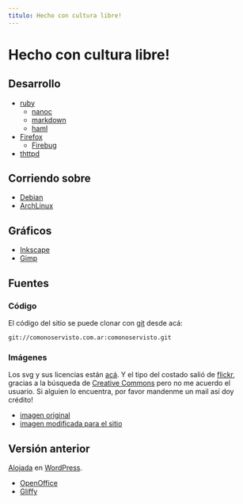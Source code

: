 ```yaml
---
titulo: Hecho con cultura libre!
---
```


Hecho con cultura libre!
============

Desarrollo
----------

* [ruby]
  * [nanoc]
  * [markdown]
  * [haml]
* [Firefox]
  * [Firebug]
* [thttpd]

Corriendo sobre
---------------

* [Debian]
* [ArchLinux]

Gráficos
--------

* [Inkscape]
* [Gimp]

Fuentes
-------

### Código

El código del sitio se puede clonar con [git] desde acá:

    git://comonoservisto.com.ar:comonoservisto.git

### Imágenes

Los svg y sus licencias están [acá][cc-by-sa]. Y el tipo del costado salió de [flickr], gracias a la
búsqueda de [Creative Commons][CC] pero no me acuerdo el usuario. Si alguien lo encuentra, por favor
mandenme un mail así doy crédito!

* [imagen original](2379258591_bc756d9457_o.jpg)
* [imagen modificada para el sitio](/imagenes/tipo.png)

Versión anterior
----------------

[Alojada] en [WordPress].

* [OpenOffice]
* [Gliffy]

[ruby]: http://ruby-lang.org/es
[nanoc]: http://nanoc.stoneship.org/
[markdown]: http://daringfireball.net/projects/markdown/
[haml]: http://haml-lang.com/
[Firefox]: http://www.mozilla.com/firefox
[Firebug]: http://getfirebug.com/
[Debian]: http://www.debian.org/
[ArchLinux]: http://www.archlinux.org/
[Inkscape]: http://www.inkscape.org/
[Gimp]: http://www.gimp.org/
[CC]: http://search.creativecommons.org/
[WordPress]: http://wordpress.org
[OpenOffice]: http://www.openoffice.org/
[Gliffy]: http://www.gliffy.com/
[thttpd]: http://acme.com/software/thttpd/
[git]: http://git-scm.com/
[flickr]: http://flickr.com
[cc-by-sa]: /copyleft/cc-by-sa/
[Alojada]: http://redescebolla.wordpress.com/
